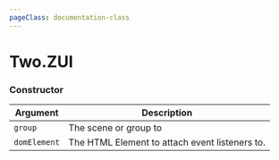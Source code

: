 ```yaml
---
pageClass: documentation-class
---
```


# Two.ZUI






<div class="meta">
  <custom-button text="Source" type="source" href="https://github.com/jonobr1/two.js/blob/dev/extras/jsm/zui.js" />
</div>



### Constructor


| Argument | Description |
| ---- | ----------- |
|  `group`  | The scene or group to |
|  `domElement`  | The HTML Element to attach event listeners to. |


